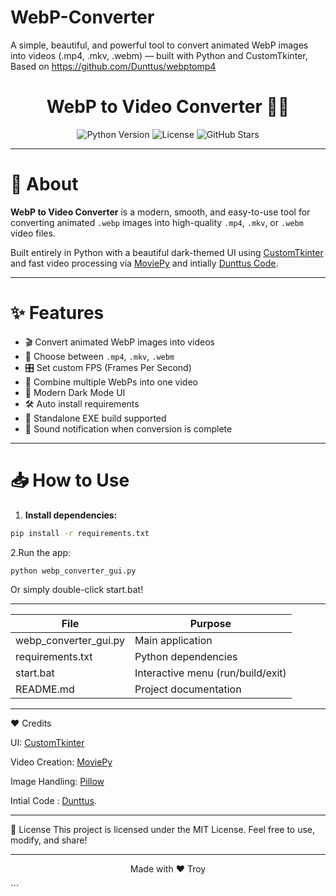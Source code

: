# WebP-Converter
A simple, beautiful, and powerful tool to convert animated WebP images into videos (.mp4, .mkv, .webm) — built with Python and CustomTkinter, Based on https://github.com/Dunttus/webptomp4 

<h1 align="center">WebP to Video Converter 🎥✨</h1>

<p align="center">
  <img src="https://img.shields.io/badge/python-3.9%2B-blue.svg" alt="Python Version">
  <img src="https://img.shields.io/badge/License-MIT-green.svg" alt="License">
  <img src="https://img.shields.io/github/stars/iTroy0/WebP-Converter?style=social" alt="GitHub Stars">
</p>

---

# 🚀 About

**WebP to Video Converter** is a modern, smooth, and easy-to-use tool for converting animated `.webp` images into high-quality `.mp4`, `.mkv`, or `.webm` video files.

Built entirely in Python with a beautiful dark-themed UI using [CustomTkinter](https://github.com/TomSchimansky/CustomTkinter) and fast video processing via [MoviePy](https://zulko.github.io/moviepy/) and intially [Dunttus Code](https://github.com/Dunttus/webptomp4).

---

# ✨ Features

- 🎬 Convert animated WebP images into videos
- 🎥 Choose between `.mp4`, `.mkv`, `.webm`
- 🎛️ Set custom FPS (Frames Per Second)
- 🔗 Combine multiple WebPs into one video
- 🌙 Modern Dark Mode UI
- 🛠️ Auto install requirements
- 🎯 Standalone EXE build supported
- 📢 Sound notification when conversion is complete

---

# 📥 How to Use

1. **Install dependencies:**

```bash
pip install -r requirements.txt
```
2.Run the app:

```bash
python webp_converter_gui.py
```
Or simply double-click start.bat!

---

| File                | Purpose
|---------------------|--------------------------
webp_converter_gui.py | Main application
requirements.txt      | Python dependencies
start.bat             | Interactive menu (run/build/exit)
README.md             | Project documentation

---

❤️ Credits

UI: [CustomTkinter](https://github.com/TomSchimansky/CustomTkinter)

Video Creation: [MoviePy](https://zulko.github.io/moviepy/) 

Image Handling: [Pillow](https://github.com/python-pillow/Pillow)

Intial Code : [Dunttus](https://github.com/Dunttus/webptomp4).

---

📜 License
This project is licensed under the MIT License.
Feel free to use, modify, and share!

---

<p align="center"> Made with ❤️ Troy </p> ```






